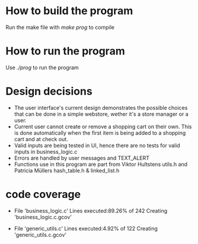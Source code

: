 # How to build the program
Run the make file with *make prog* to compile 

# How to run the program
Use *./prog* to run the program


# Design decisions
* The user interface's current design demonstrates the possible choices that can be done in a simple webstore, wether it's a store manager or a user.
* Current user cannot create or remove a shopping cart on their own. This is done automatically when the first item is being added to a shopping cart and at check out. 
* Valid inputs are being tested in UI, hence there are no tests for valid inputs in business_logic.c
* Errors are handled by user messages and TEXT_ALERT
* Functions use in this program are part from Viktor Hultstens utils.h and Patricia Müllers hash_table.h & linked_list.h


# code coverage 
* File 'business_logic.c'
Lines executed:89.26% of 242
Creating 'business_logic.c.gcov'

* File 'generic_utils.c'
Lines executed:4.92% of 122
Creating 'generic_utils.c.gcov'